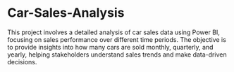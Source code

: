 # Car-Sales-Analysis

This project involves a detailed analysis of car sales data using Power BI, focusing on sales performance over different time periods. 
The objective is to provide insights into how many cars are sold monthly, quarterly, and yearly, helping stakeholders understand sales trends and make data-driven decisions.
